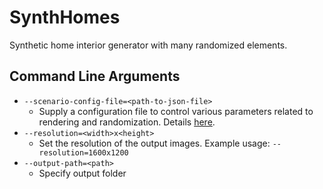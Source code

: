 # SynthHomes

Synthetic home interior generator with many randomized elements.

## Command Line Arguments
* `--scenario-config-file=<path-to-json-file>`
  * Supply a configuration file to control various parameters related to rendering and randomization. Details [here](link).
* `--resolution=<width>x<height>`
  * Set the resolution of the output images. Example usage: `--resolution=1600x1200`
* `--output-path=<path>`
  * Specify output folder